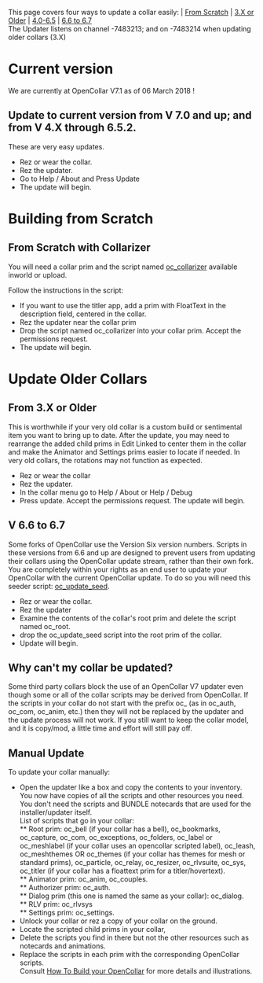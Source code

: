 This page covers four ways to update a collar easily: | [From Scratch](#from-scratch-with-collarizer) | [3.X or Older](#From-3.X-or-Older) | [4.0-6.5](#V-4.X-to-6.5) | [6.6 to 6.7](#V-6.6-to-6.7)  
The Updater listens on channel -7483213; and on -7483214 when updating older collars (3.X)  

# Current version
We are currently at OpenCollar V7.1 as of 06 March 2018 !  

## Update to current version from V 7.0 and up; and from V 4.X through 6.5.2.

These are very easy updates.  
* Rez or wear the collar.
* Rez the updater.
* Go to Help / About and Press Update
* The update will begin.

# Building from Scratch

## From Scratch with Collarizer

You will need a collar prim and the script named [oc_collarizer](https://github.com/OpenCollarTeam/OpenCollar/blob/1027df9b56903a071c03404725fe0e143c912d73/src/spares/oc_collarizer.lsl) available inworld or upload.

Follow the instructions in the script:
* If you want to use the titler app, add a prim with FloatText in the description field, centered in the collar.
* Rez the updater near the collar prim
* Drop the script named oc_collarizer into your collar prim.  Accept the permissions request.
* The update will begin.

# Update Older Collars

## From 3.X or Older

This is worthwhile if your very old collar is a custom build or sentimental item you want to bring up to date. After the update, you may need to rearrange the added child prims in Edit Linked to center them in the collar and make the Animator and Settings prims easier to locate if needed. In very old collars, the rotations may not function as expected.

* Rez or wear the collar
* Rez the updater.
* In the collar menu go to Help / About or Help / Debug
* Press update. Accept the permissions request. The update will begin. 

## V 6.6 to 6.7 
Some forks of OpenCollar use the Version Six version numbers.  Scripts in these versions from 6.6 and up are designed to prevent users from updating their collars using the OpenCollar update stream, rather than their own fork.  You are completely within your rights as an end user to update your OpenCollar with the current OpenCollar update.  To do so you will need this seeder script: [oc_update_seed](https://github.com/OpenCollarTeam/OpenCollar/commit/e623fb532b21a2ace6d3d812cc536791361811c4).  
* Rez or wear the collar.
* Rez the updater
* Examine the contents of the collar's root prim and delete the script named oc_root.
* drop the oc_update_seed script into the root prim of the collar. 
* Update will begin.

## Why can't my collar be updated?
Some third party collars block the use of an OpenCollar V7 updater even though some or all of the collar scripts may be derived from OpenCollar.  If the scripts in your collar do not start with the prefix oc_ (as in oc_auth, oc_com, oc_anim, etc.) then they will not be replaced by the updater and the update process will not work. If you still want to keep the collar model, and it is copy/mod, a little time and effort will still pay off. 

## Manual Update
To update your collar manually: 
* Open the updater like a box and copy the contents to your inventory.  You now have copies of all the scripts and other resources you need. You don't need the scripts and BUNDLE notecards that are used for the installer/updater itself.   
List of scripts that go in your collar:  
** Root prim: oc_bell (if your collar has a bell), oc_bookmarks, oc_capture, oc_com, oc_exceptions, oc_folders, oc_label or oc_meshlabel (if your collar uses an opencollar scripted label), oc_leash, oc_meshthemes OR oc_themes (if your collar has themes for mesh or standard prims), oc_particle, oc_relay, oc_resizer, oc_rlvsuite, oc_sys, oc_titler (if your collar has a floattext prim for a titler/hovertext).  
** Animator prim:  oc_anim, oc_couples.   
** Authorizer prim:  oc_auth.   
** Dialog prim (this one is named the same as your collar): oc_dialog.   
** RLV prim:  oc_rlvsys  
** Settings prim: oc_settings.   
* Unlock your collar or rez a copy of your collar on the ground.
* Locate the scripted child prims in your collar,  
* Delete the scripts you find in there but not the other resources such as notecards and animations.
* Replace the scripts in each prim with the corresponding OpenCollar scripts.  
Consult [How To Build your OpenCollar](https://opencollar.cc/docs/How-to-Build-Your-OpenCollar) for more details and illustrations.
